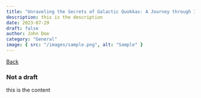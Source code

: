 ```yaml
---
title: "Unraveling the Secrets of Galactic Quokkas: A Journey through Imaginary Astrophysics"
description: this is the description
date: 2023-07-29
draft: false
author: John Doe
category: "General"
image: { src: "/images/sample.png", alt: "Sample" }
---
```


<a href="/blog" class="link link--text">Back</a>

### Not a draft

this is the content
